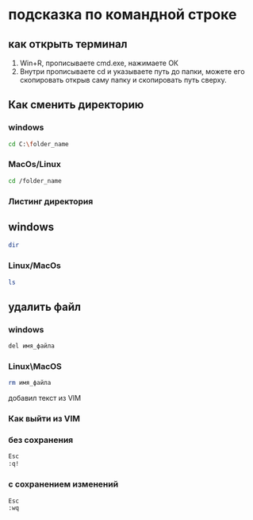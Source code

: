# подсказка по командной строке

## как открыть терминал
1. Win+R, прописываете cmd.exe, нажимаете ОК
2. Внутри прописываете cd и указываете путь до папки, можете его скопировать открыв саму папку и скопировать путь сверху.

## Как сменить директорию
### windows
```sh
cd C:\folder_name
```

### MacOs/Linux
```sh
cd /folder_name
```

### Листинг директория
## windows
```sh
dir
```
### Linux/MacOs
```sh
ls
```

## удалить файл
### windows
```sh
del имя_файла
```
### Linux\MacOS
```sh
rm имя_файла
```

добавил текст из VIM
### Как выйти из VIM
### без сохранения
```sh
Esc
:q!
```
### с сохранением изменений
```sh
Esc
:wq
```
